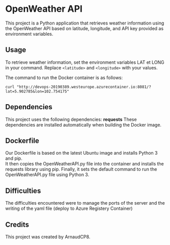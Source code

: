 # OpenWeather API
This project is a Python application that retrieves weather information using the OpenWeather API based on latitude, longitude, and API key provided as environment variables.

## Usage
To retrieve weather information, set the environment variables LAT et LONG in your command.  Replace `<latitude>` and `<longitude>` with your values.

The command to run the Docker container is as follows:

```curl "http://devops-20190389.westeurope.azurecontainer.io:8081/?lat=5.902785&lon=102.754175"```

## Dependencies
This project uses the following dependencies:
__requests__
These dependencies are installed automatically when building the Docker image.

## Dockerfile
Our Dockerfile is based on the latest Ubuntu image and installs Python 3 and pip. <br> It then copies the OpenWeatherAPI.py file into the container and installs the requests library using pip. Finally, it sets the default command to run the OpenWeatherAPI.py file using Python 3.

## Difficulties
The difficulties encountered were to manage the ports of the server and the writing of the yaml file (deploy to Azure Registery Container)

## Credits
This project was created by ArnaudCP8.
